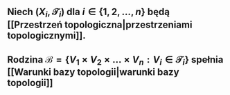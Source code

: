 ## Niech $(X_i,\mathcal{T}_i)$ dla $i\in\{1,2,\dots,n\}$ będą [[Przestrzeń topologiczna|przestrzeniami topologicznymi]].
## Rodzina $\mathcal{B}=\{V_1\times V_2\times\dots\times V_n:V_i\in\mathcal{T}_i\}$ spełnia [[Warunki bazy topologii|warunki bazy topologii]]

